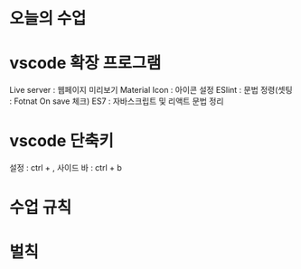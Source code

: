 # 오늘의 수업

# vscode 확장 프로그램
Live server : 웹페이지 미리보기
Material Icon : 아이콘 설정
ESlint : 문법 정령(셋팅 : Fotnat On save 체크)
ES7 : 자바스크립트 및 리액트 문법 정리
# vscode 단축키
설정 : ctrl + ,
사이드 바 : ctrl + b
# 수업 규칙

# 벌칙